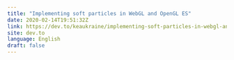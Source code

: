 ```yaml
---
title: "Implementing soft particles in WebGL and OpenGL ES"
date: 2020-02-14T19:51:32Z
link: https://dev.to/keaukraine/implementing-soft-particles-in-webgl-and-opengl-es-3l6e?utm_medium=RSS&utm_source=news.12bit.vn
site: dev.to
language: English
draft: false
---
```

